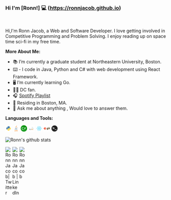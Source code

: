 ### Hi I'm [Ronn!] 💻 (https://ronnjacob.github.io)

<br/>

Hi,I'm Ronn Jacob, a Web and Software Developer. I love getting involved in Competitive Programming and Problem Solving. 
I enjoy reading up on space time sci-fi in my free time.




**More About Me:**

- 📚 I’m currently a graduate student at Northeastern University, Boston.
- ⌨️ - I code in Java, Python and C# with web development using React Framework.
- 🖥 I’m currently learning Go.
- 🦸🏻‍ DC fan. 
- 🎧 <a href="https://open.spotify.com/playlist/5QwV5bbXuvScdEIqXeod6P?si=NG9EiOo1TLaxlXbndWZUwg"> Spotify Playlist </a>
- 📍 Residing in Boston, MA.
- 💬 Ask me about anything , Would love to answer them.


**Languages and Tools:**


<code><img height="20" src="https://raw.githubusercontent.com/github/explore/80688e429a7d4ef2fca1e82350fe8e3517d3494d/topics/python/python.png"></code>
<code><img height="20" src="https://raw.githubusercontent.com/github/explore/80688e429a7d4ef2fca1e82350fe8e3517d3494d/topics/java/java.png"></code>
<code><img height="20" src="https://raw.githubusercontent.com/github/explore/80688e429a7d4ef2fca1e82350fe8e3517d3494d/topics/csharp/csharp.png"></code>
<code><img height="20" src="https://raw.githubusercontent.com/github/explore/80688e429a7d4ef2fca1e82350fe8e3517d3494d/topics/mysql/mysql.png"></code>
<code><img height="20" src="https://raw.githubusercontent.com/github/explore/80688e429a7d4ef2fca1e82350fe8e3517d3494d/topics/react/react.png"></code>
<code><img height="20" src="https://raw.githubusercontent.com/github/explore/80688e429a7d4ef2fca1e82350fe8e3517d3494d/topics/git/git.png"></code>
<code><img height="20" src="https://raw.githubusercontent.com/github/explore/80688e429a7d4ef2fca1e82350fe8e3517d3494d/topics/terminal/terminal.png"></code>

![Ronn's github stats](https://github-readme-stats.vercel.app/api?username=ronnjacob&show_icons=true&hide_border=true)


<a href="https://twitter.com/ronnj18">
<img align="left" alt="Ronn Jacob| Twitter" width="22px" src="https://cdn.jsdelivr.net/npm/simple-icons@v3/icons/twitter.svg" />
</a>
<a href="https://www.linkedin.com/in/ronnjacob/">
<img align="left" alt="Ronn Jacob | LinkedIn" width="22px" src="https://cdn.jsdelivr.net/npm/simple-icons@v3/icons/linkedin.svg" />
</a>
<a href="https://www.instagram.com/ronngjacob/">
<img align="left" alt="Ronn Jacob" width="22px" src="https://cdn.jsdelivr.net/npm/simple-icons@v3/icons/instagram.svg" />
</a>
<br />

<br />
